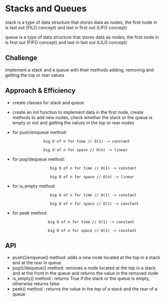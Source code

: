 # Stacks and Queues
stack is a type of data structure that stores data as nodes, the first node in is last out (FILO concept) and last in first out (LIFO concept)

queue is a type of data structure that stores data as nodes, the first node in is first out (FIFO concept) and last in last out (LILO concept)

## Challenge
Implement a stack and a queue with their methods adding, removing and getting the top or rear values

## Approach & Efficiency
- create classes for stack and queue
- create an init function to implement data in the first node, create methods to add new nodes, check whether the stack or the queue is empty or not and getting the values in the top or rear nodes
- for push/enqueue method:

                    big O of n for time // O(1) -> constant

                    big O of n for space // O(n) -> linear

- for pop/dequeue method:

                       big O of n for time // O(1) -> constant

                       big O of n for space // O(n) -> linear

-  for is_empty method:

                        big O of n for time // O(1) -> constant

                        big O of n for space // O(1) -> constant
-  for peek method:

                       big O of n for time // O(1) -> constant

                       big O of n for space // O(1) -> constant


## API

- push()/enqueue() method: adds a new node located at the top in a stack and at the rear in queue
- pop()/dequeue() method: removes a node located at the top in a stack and at the front in the queue and returns the value in the removed node
- is_empty() method : returns True if the stack or the queue is empty, otherwise returns false
- peek() method : returns the value in the top of a stack and the rear of a queue
